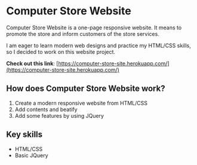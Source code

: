# Computer Store Website
Computer Store Website is a one-page responsive website. It means to promote the store and inform customers of the store services.

I am eager to learn modern web designs and practice my HTML/CSS skills, so I decided to work on this website project.

**Check out this link**: [https://computer-store-site.herokuapp.com/](https://computer-store-site.herokuapp.com/)

## How does Computer Store Website work?
1. Create a modern responsive website from HTML/CSS
2. Add contents and beatify
3. Add some features by using JQuery

## Key skills
* HTML/CSS
* Basic JQuery


  
